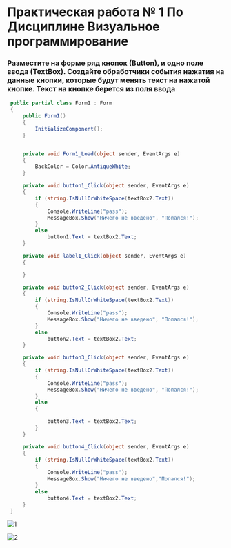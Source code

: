 Практическая работа № 1 По Дисциплине Визуальное программирование
=====================
### Разместите на форме ряд кнопок (Button), и одно поле ввода (TextBox). Создайте обработчики события нажатия на данные кнопки, которые будут менять текст на нажатой кнопке. Текст на кнопке берется из поля ввода
```C#
 public partial class Form1 : Form
 {
     public Form1()
     {
         InitializeComponent();
     }


     private void Form1_Load(object sender, EventArgs e)
     {
         BackColor = Color.AntiqueWhite;
     }

     private void button1_Click(object sender, EventArgs e)
     {
         if (string.IsNullOrWhiteSpace(textBox2.Text))
         {
             Console.WriteLine("pass");
             MessageBox.Show("Ничего не введено", "Попался!");
         }
         else
             button1.Text = textBox2.Text;
     }

     private void label1_Click(object sender, EventArgs e)
     {

     }

     private void button2_Click(object sender, EventArgs e)
     {
         if (string.IsNullOrWhiteSpace(textBox2.Text))
         {
             Console.WriteLine("pass");
             MessageBox.Show("Ничего не введено", "Попался!");
         }
         else
             button2.Text = textBox2.Text;
     }

     private void button3_Click(object sender, EventArgs e)
     {
         if (string.IsNullOrWhiteSpace(textBox2.Text))
         {
             Console.WriteLine("pass");
             MessageBox.Show("Ничего не введено", "Попался!");
         }
         else
         {

             button3.Text = textBox2.Text;
         }
     }

     private void button4_Click(object sender, EventArgs e)
     {
         if (string.IsNullOrWhiteSpace(textBox2.Text))
         {
             Console.WriteLine("pass");
             MessageBox.Show("Ничего не введено","Попался!");
         }
         else
             button4.Text = textBox2.Text;
     }
 }
```

![1](https://github.com/Nick09917/VisualC-_lab1/assets/115313324/5f069e5d-66f4-4163-a925-3dc4cad41a1a)

![2](https://github.com/Nick09917/VisualC-_lab1/assets/115313324/1d7afd1b-9d32-4b64-b358-e85d4013759d)



